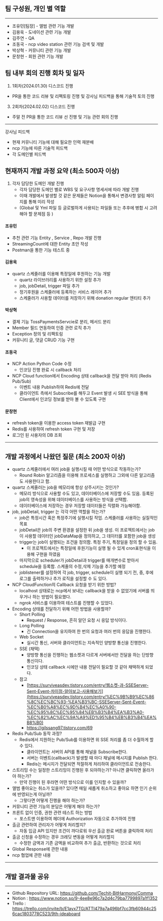 ## 팀 구성원, 개인 별 역할

---

- 조유민[팀장] - 앨범 관련 기능 개발
- 김용욱 - 도네이션 관련 기능 개발
- 김주연 - QA
- 조동국 - ncp video station 관련 기능 검색 및 개발
- 박상혁 - 커뮤니티 관련 기능 개발
- 문창현 - 회원 관련 기능 개발

## 팀 내부 회의 진행 회차 및 일자
1. 1회차(2024.01.30) 디스코드 진행
- PR을 통한 코드 리뷰 및 리펙토링 진행 및 강사님 피드백을 통해 기술적 토의 진행
3. 2회차(2024.02.02) 디스코드 진행
- 주말 전 PR을 통한 코드 리뷰 선 진행 및 기능 관련 회의 진행
---


강사님 피드백
- 현재 커뮤니티 기능에 대해 필요한 인력 재분배
- ncp 기능에 따른 기술적 피드백
- 각 도메인별 피드백


## 현재까지 개발 과정 요약 (최소 500자 이상)
1. 각자 담당한 도메인 개발 진행
   - 각자 담당한 도메인 별로 WBS 및 요구사항 명세서에 따라 개발 진행
   - 이때 개발에서 발생할 것 같은 문제들은 Notion을 통해서 변경사항 알림 페이지를 통해 미리 작성
   - (Global 및 Yml 파일 등 글로벌하게 사용되는 파일들 또는 추후에 병합 시 고려해야 할 문제점 등 )

#### 조유민
- 추천 관련 기능 Entity , Service , Repo 개발 진행
- StreamingCount에 대한 Entity 초안 작성
- Postman을 통한 기능 테스트 중
#### 김용욱
- quartz 스케줄러를 이용해 특정일에 후원하는 기능 개발
    - quartz 라이브러리를 사용하기 위한 설정 추가
    - job, jobDetail, trigger 파일 추가
    - 정기후원을 스케줄러에 등록하는 서비스 레이어 추가
    - 스케줄러가 사용할 데이터를 저장하기 위해 donation regular 엔티티 추가
#### 박상혁
- 결제 기능 TossPaymentsServcie로 분리, 메서드 분리
- Member 필드 연동하여 인증 관련 로직 추가
- Exception 정의 및 리팩토링
- 커뮤니티 글, 댓글 CRUD 기능 구현
#### 조동국
- NCP Action Python Code 수정
    - 인코딩 진행 완료 시 callback 처리
- NCP Cloud function에서 Encoding 상태 callback을 전달 받아 처리 (Redis Pub/Sub)
    - 이벤트 내용 Publish하여 Redis에 전달
    - 클라이언트 측에서 Subscribe를 해두고 Event 발생 시 SEE 방식을 통해 Client에서 인코딩 정보를 받아 볼 수 있도록 구현
#### 문창현
- refresh token을 이용한 access token 재발급 구현
- Redis를 사용하여 refresh token 구현 및 저장
- 로그인 된 사용자의 DB 조회
---
## 개발 과정에서 나왔던 질문 (최소 200자 이상)
- quartz 스케줄러에서 여러 job을 실행시킬 때 어떤 방식으로 작동하는가?
    - Round Robin 알고리즘을 이용해 프로세스를 실행하고 그외에 다른 알고리즘도 사용한다고 함.
- quartz 스케줄러는 job을 메모리에 항상 상주시키는 것인가?
    - 메모리 방식으로 사용할 수도 있고, 데이터베이스에 저장할 수도 있음. 등록된 job의 영속성을 위해 데이터베이스를 사용하는 방식을 선택함.
    - 데이터베이스에 저장하는 경우 저장할 데이터들은 직렬화 가능해야함.
- job, jobDetail, trigger 는 각각 어떤 역할을 하는가?
    - job은 특정시간 혹은 특정주기에 실행시킬 작업. 스케줄러를 사용하는 실질적인 목표
    - jobDetail은 job의 주변 환경을 설정한 뒤 job을 생성. 이 프로젝트에서는 job이 사용할 데이터인 jobDataMap을 정의하고, 그 데이터를 포함한 job을 생성
    - trigger는 job이 실행되는 조건을 정의함. 특정 주기, 특정일을 정의 할 수 있음.
        - 이 프로젝트에서는 특정일에 후원기능이 실행 될 수 있게 cron표현식을 이용해 구현을 하였음
    - 마지막으로 scheduler가 jobDetail과 trigger를 매개변수로 받아서 schedule을 등록함. 스케줄의 수정,삭제 기능을 추가할 예정
    - joblistener를 설정하여 각 job, trigger, schedule이 실행 되기 전, 중, 후에 로그를 출력하거나 추가 로직을 설정할 수 도 있다.
- NCP CloudFunction의 Callback 요청을 받기 위한 방법?
    - localhost 상태로는 ncp에서 보내는 callback을 받을 수 없었기에 서버를 띄우거나 하는 방법이 필요했다.
    - ngrok 서비스를 이용하여 테스트를 진행할 수 있었다.
- Encoding 상태를 전달하기 위해 어떤 방법을 사용할까?
    - Short Polling
        - Request / Response, 흔히 알던 요청 시 응답 방식이다.
    - Long Polling
        - 긴 Connection을 유지하여 한 번의 요청과 여러 번의 응답을 진행한다.
    - Web Socket
        - 실시간 통신, 서버와 클라이언트는 지속적인 양방향 통신을 진행한다.
    - SSE (채택)
        - 양방향 통신을 진행하는 웹소켓과 다르게 서버에서만 전달을 하는 단방향 통신이다.
        - 인코딩 상태 callback 시에만 내용 전달이 필요할 것 같아 채택하게 되었다.
    - 참고
        - [https://surviveasdev.tistory.com/entry/웹소켓-과-SSEServer-Sent-Event-차이점-알아보고-사용해보기](https://surviveasdev.tistory.com/entry/%EC%9B%B9%EC%86%8C%EC%BC%93-%EA%B3%BC-SSEServer-Sent-Event-%EC%B0%A8%EC%9D%B4%EC%A0%90-%EC%95%8C%EC%95%84%EB%B3%B4%EA%B3%A0-%EC%82%AC%EC%9A%A9%ED%95%B4%EB%B3%B4%EA%B8%B0)
        - https://gilssang97.tistory.com/69
- Redis Pub/Sub 동작 과정?
    - Redis에서 지원하는 Pub/Sub를 이용하면 위 SSE 처리를 좀 더 수월하게 할 수 있다.
        - 클라이언트는 서버의 API를 통해 채널을 Subscribe한다.
        - 서버는 이벤트(callback)가 발생할 때 마다 채널에 메시지를 Publish 한다.
        - Redis는 메시지가 전달되면 적절하게 처리하여 클라이언트로 전송한다.
- 스트리밍 수는 일정한 스트리밍이 진행된 후 되야하는가? 아니면 클릭하면 올라가야 하는가?
   - 만약 진행이 된 후라면 어떤 방식으로 이를 인지할 수 있을까?
- 앨범 좋아요는 취소가 있을까? 있다면 매일 새롭게 취소하고 좋아요 하면 인기 순위에 반영되는게 아닐까?
   - 그렇다면 어떻게 진행을 해야 하는가?
- 커뮤니티 관련 기능의 분담은 어떻게 해야 하는가?
- 프론트 없이 인증, 권한 관련 테스트 하는 방법
    - 포스트맨 이용하여 헤더에 Authorization 자동으로 추가하여 진행
- 출금 관련하여 관리자가 어떻게 처리할지?
    - 자동 입금 API 있지만 조건이 까다로워 우선 출금 완료 버튼을 클릭하여 처리
- 출금 신청을 수정하는 경우 크레딧 변동을 어떻게 처리할지
    - 수정한 금액과 기존 금액을 비교하여 추가 출금, 반환하는 것으로 처리
- Global Response에 관한 내용
- ncp 협업에 관한 내용
---
## 개발 결과물 공유
---
- Github Repository URL: https://github.com/Techit-BitHarmony/Comma
- Notion : https://www.notion.so/9-4ee8e96c7a2d4c79ba7799897a1f1352
- Trello : https://trello.com/invite/b/E1ayx7TG/ATTI479a7a496bf7cc3fb60944c256cac1803778C523/9th-ideaboard
